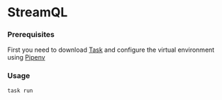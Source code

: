 # StreamQL

### Prerequisites

First you need to download [Task](https://taskfile.dev/#/) and configure the virtual environment 
using [Pipenv](https://pipenv.pypa.io/en/latest/)

### Usage

`task run`
